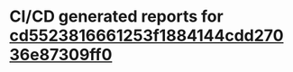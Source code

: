 # CI/CD generated reports for [cd5523816661253f1884144cdd27036e87309ff0](https://github.com/hydephp/develop/commit/cd5523816661253f1884144cdd27036e87309ff0)
